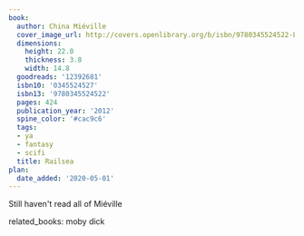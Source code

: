 ```yaml
---
book:
  author: China Miéville
  cover_image_url: http://covers.openlibrary.org/b/isbn/9780345524522-L.jpg
  dimensions:
    height: 22.0
    thickness: 3.8
    width: 14.8
  goodreads: '12392681'
  isbn10: '0345524527'
  isbn13: '9780345524522'
  pages: 424
  publication_year: '2012'
  spine_color: '#cac9c6'
  tags:
  - ya
  - fantasy
  - scifi
  title: Railsea
plan:
  date_added: '2020-05-01'
---
```


Still haven't read all of Miéville

related_books: moby dick

